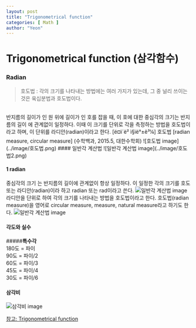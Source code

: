 ```yaml
---
layout: post
title: "Trigonometrical function"
categories: [ Math ]
author: "Yeon"
---
```


# Trigonometrical function (삼각함수)

### Radian
> 호도법 : 각의 크기를 나타내는 방법에는 여러 가지가 있는데, 그 중 널리 쓰이는 것은 육십분법과 호도법이다.
<br>
반지름의 길이가 인 원 위에 길이가 인 호를 잡을 때, 이 호에 대한 중심각의 크기는 반지름의 길이 에 관계없이 일정하다. 이때 이 크기를 단위로 각을 측정하는 방법을 호도법이라고 하며, 이 단위를 라디안(radian)이라고 한다.        [ë¤ì´ë² ì§ìë°±ê³¼] 호도법 [radian measure, circular measure] (수학백과, 2015.5, 대한수학회)
![호도법 image](../image/호도법.png)
#### 일반각 계산법
![일반각 계산법 image](../image/호도법2.png)

#### 1 radian
중심각의 크기  는 반지름의 길이에 관계없이 항상 일정하다. 이 일정한 각의 크기를 호도 또는  라디안(radian)이라 하고  radian 또는  rad이라고 쓴다.
![일반각 계산법 image](../image/호도법3.png)
라디안을 단위로 하여 각의 크기를 나타내는 방법을 호도법이라고 한다. 호도법(radian measure)을 영어로 circular measure,  measure, natural measure라고 하기도 한다.
![일반각 계산법 image](../image/호도법4.png)

#### 각도와 실수
#####**특수각** <br>
180도 = 파이 <br>
90도 = 파이/2 <br>
60도 = 파이/3 <br>
45도 = 파이/4 <br>
30도 = 파이/6 <br>

#### 삼각비
![삼각비 image](../image/삼각비.png)

[참고: Trigonometrical function](https://www.inflearn.com/course-status-2/)